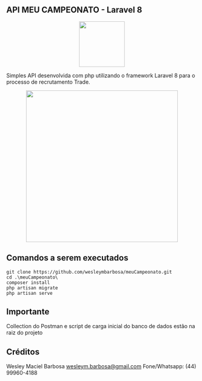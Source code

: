## API MEU CAMPEONATO - Laravel 8
<p align="center">
	<img src="https://logospng.org/download/laravel/logo-laravel-256.png" height="120">
</p>
Simples API desenvolvida com php utilizando o framework Laravel 8 para o processo de recrutamento Trade.
<p align="center">
<img src="https://i.ibb.co/Wz1zRq8/teste.jpg" height="400" />
</p>



## Comandos a serem executados


```language
git clone https://github.com/wesleymbarbosa/meuCampeonato.git
cd .\meuCampeonato\
composer install
php artisan migrate
php artisan serve
```


## Importante

Collection do Postman e script de carga inicial do banco de dados estão na raiz do projeto

## Créditos
Wesley Maciel Barbosa
wesleym.barbosa@gmail.com
Fone/Whatsapp: (44) 99960-4188
